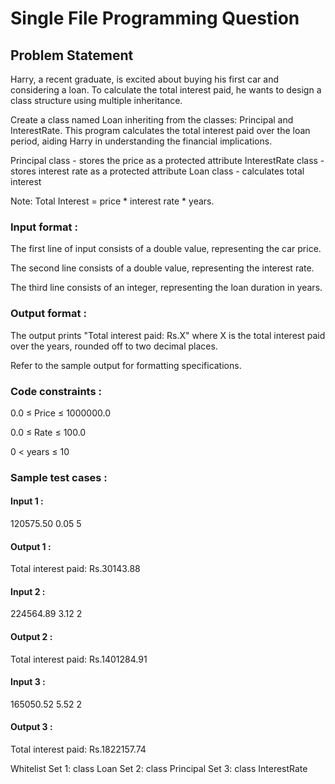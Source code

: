 # Single File Programming Question

## Problem Statement

Harry, a recent graduate, is excited about buying his first car and considering a loan. To calculate the total interest paid, he wants to design a class structure using multiple inheritance.

Create a class named Loan inheriting from the classes: Principal and InterestRate. This program calculates the total interest paid over the loan period, aiding Harry in understanding the financial implications.

Principal class - stores the price as a protected attribute
InterestRate class - stores interest rate as a protected attribute
Loan class - calculates total interest

Note: Total Interest = price * interest rate * years.

### Input format :

The first line of input consists of a double value, representing the car price.

The second line consists of a double value, representing the interest rate.

The third line consists of an integer, representing the loan duration in years.

### Output format :

The output prints "Total interest paid: Rs.X" where X is the total interest paid over the years, rounded off to two decimal places.

Refer to the sample output for formatting specifications.

### Code constraints :

0.0 ≤ Price ≤ 1000000.0

0.0 ≤ Rate ≤ 100.0

0 < years ≤ 10

### Sample test cases :

#### Input 1 :

120575.50
0.05
5

#### Output 1 :

Total interest paid: Rs.30143.88

#### Input 2 :

224564.89
3.12
2

#### Output 2 :

Total interest paid: Rs.1401284.91

#### Input 3 :

165050.52
5.52
2

#### Output 3 :

Total interest paid: Rs.1822157.74

Whitelist
Set 1:
class Loan
Set 2:
class Principal
Set 3:
class InterestRate
